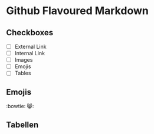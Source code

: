 # Github Flavoured Markdown

## Checkboxes 
- [ ] External Link
- [ ] Internal Link
- [ ] Images
- [ ] Emojis
- [ ] Tables

## Emojis

:bowtie:
😸:

## Tabellen
